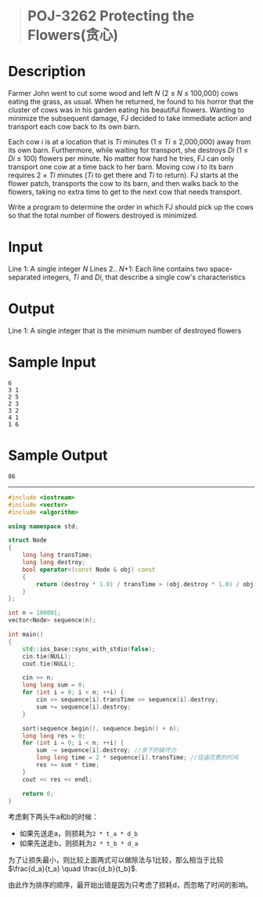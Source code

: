 > # POJ-3262 Protecting the Flowers(贪心)

# Description

Farmer John went to cut some wood and left *N* (2 ≤ *N* ≤ 100,000) cows eating the grass, as usual. When he returned, he found to his horror that the cluster of cows was in his garden eating his beautiful flowers. Wanting to minimize the subsequent damage, FJ decided to take immediate action and transport each cow back to its own barn.

Each cow *i* is at a location that is *Ti* minutes (1 ≤ *Ti* ≤ 2,000,000) away from its own barn. Furthermore, while waiting for transport, she destroys *Di* (1 ≤ *Di* ≤ 100) flowers per minute. No matter how hard he tries, FJ can only transport one cow at a time back to her barn. Moving cow *i* to its barn requires 2 × *Ti* minutes (*Ti* to get there and *Ti* to return). FJ starts at the flower patch, transports the cow to its barn, and then walks back to the flowers, taking no extra time to get to the next cow that needs transport.

Write a program to determine the order in which FJ should pick up the cows so that the total number of flowers destroyed is minimized.

# Input

Line 1: A single integer *N*
Lines 2.. *N*+1: Each line contains two space-separated integers, *Ti* and *Di*, that describe a single cow's characteristics

# Output

Line 1: A single integer that is the minimum number of destroyed flowers

# Sample Input

```
6
3 1
2 5
2 3
3 2
4 1
1 6
```

# Sample Output

```xml-dtd
86
```

-----

```c++
#include <iostream>
#include <vector>
#include <algorithm>

using namespace std;

struct Node
{
	long long transTime;
	long long destroy;
	bool operator<(const Node & obj) const
	{
		return (destroy * 1.0) / transTime > (obj.destroy * 1.0) / obj.transTime;
	}
};

int n = 100001;
vector<Node> sequence(n);

int main()
{
	std::ios_base::sync_with_stdio(false);
	cin.tie(NULL);
	cout.tie(NULL);

	cin >> n;
	long long sum = 0;
	for (int i = 0; i < n; ++i) {
		cin >> sequence[i].transTime >> sequence[i].destroy;
		sum += sequence[i].destroy;
	}

	sort(sequence.begin(), sequence.begin() + n);
	long long res = 0;
	for (int i = 0; i < n; ++i) {
		sum -= sequence[i].destroy; //余下的破坏力
		long long time = 2 * sequence[i].transTime; //往返花费的时间
		res += sum * time;
	}
	cout << res << endl;

    return 0;
}
```

考虑剩下两头牛a和b的时候：

* 如果先送走a，则损耗为`2 * t_a * d_b`
* 如果先送走b，则损耗为`2 * t_b * d_a`

为了让损失最小，则比较上面两式可以做除法与1比较，那么相当于比较$\frac{d_a}{t_a} \quad \frac{d_b}{t_b}$.

由此作为排序的顺序，最开始出错是因为只考虑了损耗d，而忽略了时间的影响。
